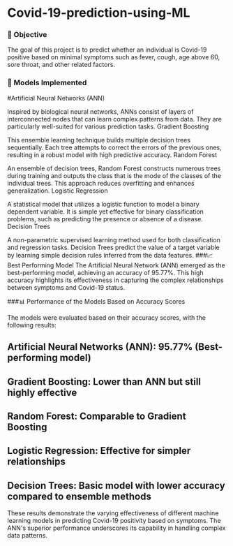 # **Covid-19-prediction-using-ML**

### 🎯 Objective

The goal of this project is to predict whether an individual is Covid-19 positive based on minimal symptoms such as fever, cough, age above 60, sore throat, and other related factors.

### 🚀 Models Implemented

#Artificial Neural Networks (ANN)

Inspired by biological neural networks, ANNs consist of layers of interconnected nodes that can learn complex patterns from data. They are particularly well-suited for various prediction tasks.
Gradient Boosting

This ensemble learning technique builds multiple decision trees sequentially. Each tree attempts to correct the errors of the previous ones, resulting in a robust model with high predictive accuracy.
Random Forest

An ensemble of decision trees, Random Forest constructs numerous trees during training and outputs the class that is the mode of the classes of the individual trees. This approach reduces overfitting and enhances generalization.
Logistic Regression

A statistical model that utilizes a logistic function to model a binary dependent variable. It is simple yet effective for binary classification problems, such as predicting the presence or absence of a disease.
Decision Trees

A non-parametric supervised learning method used for both classification and regression tasks. Decision Trees predict the value of a target variable by learning simple decision rules inferred from the data features.
###📈 Best Performing Model
The Artificial Neural Network (ANN) emerged as the best-performing model, achieving an accuracy of 95.77%. This high accuracy highlights its effectiveness in capturing the complex relationships between symptoms and Covid-19 status.

###📊 Performance of the Models Based on Accuracy Scores

The models were evaluated based on their accuracy scores, with the following results:

## Artificial Neural Networks (ANN): 95.77% (Best-performing model)
## Gradient Boosting: Lower than ANN but still highly effective
## Random Forest: Comparable to Gradient Boosting
## Logistic Regression: Effective for simpler relationships
## Decision Trees: Basic model with lower accuracy compared to ensemble methods
These results demonstrate the varying effectiveness of different machine learning models in predicting Covid-19 positivity based on symptoms. The ANN's superior performance underscores its capability in handling complex data patterns.

